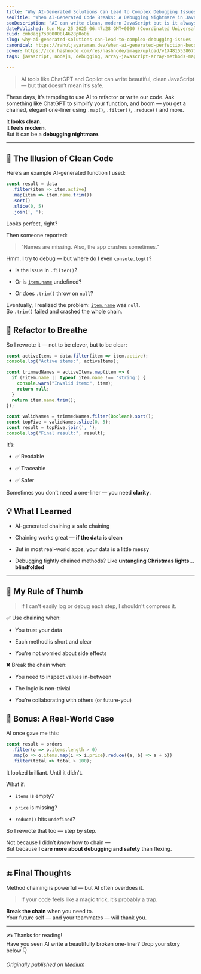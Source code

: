 ```yaml
---
title: "Why AI-Generated Solutions Can Lead to Complex Debugging Issues"
seoTitle: "When AI-Generated Code Breaks: A Debugging Nightmare in JavaScript"
seoDescription: "AI can write clean, modern JavaScript but is it always safe? Here's how a beautiful one-liner turned into hours of debugging, and what I learned from the "
datePublished: Sun May 25 2025 06:47:28 GMT+0000 (Coordinated Universal Time)
cuid: cmb3aqj7s000008l4628p0o0i
slug: why-ai-generated-solutions-can-lead-to-complex-debugging-issues
canonical: https://rahuljayaraman.dev/when-ai-generated-perfection-becomes-a-debugging-nightmare-b99ef7f37593
cover: https://cdn.hashnode.com/res/hashnode/image/upload/v1748155386779/b094dd8b-3b62-40d1-8279-bb5e79d12c4e.png
tags: javascript, nodejs, debugging, array-javascript-array-methods-map-filter-foreach, ai-programming

---
```


> AI tools like ChatGPT and Copilot can write beautiful, clean JavaScript — but that doesn’t mean it’s safe.

These days, it’s tempting to use AI to refactor or write our code. Ask something like ChatGPT to simplify your function, and boom — you get a chained, elegant one-liner using `.map()`, `.filter()`, `.reduce()` and more.

It **looks clean**.  
It **feels modern**.  
But it can be a **debugging nightmare**.

---

## 🚨 The Illusion of Clean Code

Here’s an example AI-generated function I used:

```js
const result = data
  .filter(item => item.active)
  .map(item => item.name.trim())
  .sort()
  .slice(0, 5)
  .join(', ');
```

Looks perfect, right?

Then someone reported:

> "Names are missing. Also, the app crashes sometimes."

Hmm. I try to debug — but where do I even `console.log()`?

* Is the issue in `.filter()`?
    
* Or is [`item.name`](http://item.name) undefined?
    
* Or does `.trim()` throw on `null`?
    

Eventually, I realized the problem: [`item.name`](http://item.name) was `null`.  
So `.trim()` failed and crashed the whole chain.

## 🧠 Refactor to Breathe

So I rewrote it — not to be clever, but to be clear:

```javascript
const activeItems = data.filter(item => item.active);
console.log("Active items:", activeItems);

const trimmedNames = activeItems.map(item => {
  if (!item.name || typeof item.name !== 'string') {
    console.warn("Invalid item:", item);
    return null;
  }
  return item.name.trim();
});

const validNames = trimmedNames.filter(Boolean).sort();
const topFive = validNames.slice(0, 5);
const result = topFive.join(', ');
console.log("Final result:", result);
```

It’s:

* ✅ Readable
    
* ✅ Traceable
    
* ✅ Safer
    

Sometimes you don’t need a one-liner — you need **clarity**.

## 💡 What I Learned

* AI-generated chaining ≠ safe chaining
    
* Chaining works great — **if the data is clean**
    
* But in most real-world apps, your data is a little messy
    
* Debugging tightly chained methods? Like **untangling Christmas lights… blindfolded**
    

---

## 🔧 My Rule of Thumb

> If I can't easily log or debug each step, I shouldn't compress it.

✅ Use chaining when:

* You trust your data
    
* Each method is short and clear
    
* You're not worried about side effects
    

❌ Break the chain when:

* You need to inspect values in-between
    
* The logic is non-trivial
    
* You’re collaborating with others (or future-you)
    

## 🧪 Bonus: A Real-World Case

AI once gave me this:

```javascript
const result = orders
  .filter(o => o.items.length > 0)
  .map(o => o.items.map(i => i.price).reduce((a, b) => a + b))
  .filter(total => total > 100);
```

It looked brilliant. Until it didn’t.

What if:

* `items` is empty?
    
* `price` is missing?
    
* `reduce()` hits `undefined`?
    

So I rewrote that too — step by step.

Not because I didn’t *know* how to chain —  
But because **I care more about debugging and safety** than flexing.

---

## 🔚 Final Thoughts

Method chaining is powerful — but AI often overdoes it.

> If your code feels like a magic trick, it’s probably a trap.

**Break the chain** when you need to.  
Your future self — and your teammates — will thank you.

---

✍️ Thanks for reading!  
Have you seen AI write a beautifully broken one-liner? Drop your story below 👇

*Originally published on* [*Medium*](https://rahuljayaraman.dev/when-ai-generated-perfection-becomes-a-debugging-nightmare-b99ef7f37593)